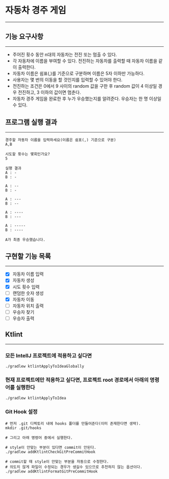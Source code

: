 # 자동차 경주 게임

---

## 기능 요구사항

---

- 주어진 횟수 동안 n대의 자동차는 전진 또는 멈출 수 있다.
- 각 자동차에 이름을 부여할 수 있다. 전진하는 자동차를 출력할 때 자동차 이름을 같이 출력한다.
- 자동차 이름은 쉼표(,)를 기준으로 구분하며 이름은 5자 이하만 가능하다.
- 사용자는 몇 번의 이동을 할 것인지를 입력할 수 있어야 한다.
- 전진하는 조건은 0에서 9 사이의 random 값을 구한 후 random 값이 4 이상일 경우 전진하고, 3 이하의 값이면 멈춘다.
- 자동차 경주 게임을 완료한 후 누가 우승했는지를 알려준다. 우승자는 한 명 이상일 수 있다.

## 프로그램 실행 결과

---

```
경주할 자동차 이름을 입력하세요(이름은 쉼표(,) 기준으로 구분)
A,B

시도할 횟수는 몇회인가요?
5

실행 결과
A : -
B : -

A : --
B : -

A : ---
B : --

A : ----
B : ---

A : -----
B : ----

A가 최종 우승했습니다.
```

## 구현할 기능 목록

---

- [x] 자동차 이름 입력
- [x] 자동차 생성
- [x] 시도 횟수 입력
- [ ] 랜덤한 숫자 생성
- [x] 자동차 이동
- [ ] 자동차 위치 출력
- [ ] 우승자 찾기
- [ ] 우승자 출력

## Ktlint

---

### 모든 IntellJ 프로젝트에 적용하고 싶다면

```shell
./gradlew ktlintApplyToIdeaGlobally
```

### 현재 프로젝트에만 적용하고 싶다면, 프로젝트 root 경로에서 아래의 명령어를 실행한다

```shell
./gradlew ktlintApplyToIdea
```

### Git Hook 설정

```shell
# 먼저 .git 디렉토리 내에 hooks 폴더를 만들어준다(이미 존재한다면 생략).
mkdir .git/hooks

# 그리고 아래 명령어 중에서 실행한다.

# style이 안맞는 부분이 있다면 commit이 안된다.
./gradlew addKtlintCheckGitPreCommitHook

# commit할 때 style이 안맞는 부분을 자동으로 수정한다.
# 의도치 않게 파일이 수정되는 경우가 생길수 있으므로 추천하지 않는 옵션이다.
./gradlew addKtlintFormatGitPreCommitHook
```
